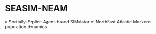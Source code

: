# SEASIM-NEAM
a Spatially-Explicit Agent-based SIMulator of NorthEast Atlantic Mackerel population dynamics
